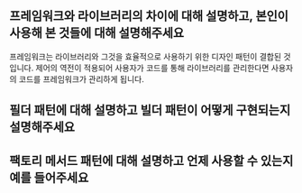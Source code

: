 ## 프레임워크와 라이브러리의 차이에 대해 설명하고, 본인이 사용해 본 것들에 대해 설명해주세요
프레임워크는 라이브러리와 그것을 효율적으로 사용하기 위한 디자인 패턴이 결합된 것입니다. 제어의 역전이 적용되어 사용자가 코드를 통해 라이브러리를 관리한다면 사용자의 코드를 프레임워크가 관리하게 됩니다.

## 필더 패턴에 대해 설명하고 빌더 패턴이 어떻게 구현되는지 설명해주세요


## 팩토리 메서드 패턴에 대해 설명하고 언제 사용할 수 있는지 예를 들어주세요